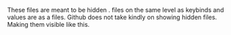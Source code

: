 These files are meant to be hidden . files on the same level as keybinds and values are as a files. Github does not take kindly
on showing hidden files. Making them visible like this.
